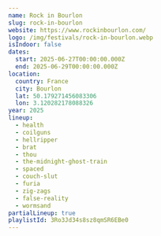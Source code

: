 ```yaml
---
name: Rock in Bourlon
slug: rock-in-bourlon
website: https://www.rockinbourlon.com/
logo: /img/festivals/rock-in-bourlon.webp
isIndoor: false
dates:
  start: 2025-06-27T00:00:00.000Z
  end: 2025-06-29T00:00:00.000Z
location:
  country: France
  city: Bourlon
  lat: 50.179271456083306
  lon: 3.120282178088326
year: 2025
lineup:
  - health
  - coilguns
  - hellripper
  - brat
  - thou
  - the-midnight-ghost-train
  - spaced
  - couch-slut
  - furia
  - zig-zags
  - false-reality
  - wormsand
partialLineup: true
playlistId: 3Ro3Jd34s8sz8qmSR6EBe0
---
```

